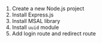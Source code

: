 1. Create a new Node.js project
1. Install Express.js
1. Install MSAL library
1. Install `uuid` module
1. Add login route and redirect route